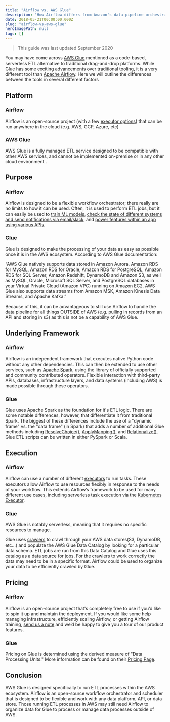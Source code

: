 ```yaml
---
title: "Airflow vs. AWS Glue"
description: "How Airflow differs from Amazon's data pipeline orchestration tool, AWS Glue."
date: 2018-05-21T00:00:00.000Z
slug: "airflow-vs-aws-glue"
heroImagePath: null
tags: []
---
```


>This guide was last updated September 2020

You may have come across [AWS Glue](https://aws.amazon.com/glue/) mentioned as a code-based, serverless ETL alternative to traditional drag-and-drop platforms. While Glue has some exciting advancements over traditional tooling, it is a very different tool than [Apache Airflow](https://airflow.apache.org/). Here we will outline the differences between the tools in several different factors

## Platform

### Airflow

Airflow is an open-source project (with a few [executor options](https://www.astronomer.io/guides/airflow-executors-explained/)) that can be run anywhere in the cloud (e.g. AWS, GCP, Azure, etc)

### AWS Glue

AWS Glue is a fully managed ETL service designed to be compatible with other AWS services, and cannot be implemented on-premise or in any other cloud environment .

## Purpose

### Airflow

Airflow is designed to be a flexible workflow orchestrator; there really are no limits to how it can be used. Often, it is used to perform ETL jobs, but it can easily be used to [train ML models](https://blog.twitter.com/engineering/en_us/topics/insights/2018/ml-workflows.html), [check the state of different systems and send notifications via email/slack](https://www.astronomer.io/blog/automating-salesforce-reports-in-slack-with-airflow-3/), and [power features within an app using various APIs](https://robinhood.engineering/why-robinhood-uses-airflow-aed13a9a90c8?gi=e3d130abaf1a).

### Glue

Glue is designed to make the processing of your data as easy as possible once it is in the AWS ecosystem. According to AWS Glue documentation:

“AWS Glue natively supports data stored in Amazon Aurora, Amazon RDS for MySQL, Amazon RDS for Oracle, Amazon RDS for PostgreSQL, Amazon RDS for SQL Server, Amazon Redshift, DynamoDB and Amazon S3, as well as MySQL, Oracle, Microsoft SQL Server, and PostgreSQL databases in your Virtual Private Cloud (Amazon VPC) running on Amazon EC2. AWS Glue also supports data streams from Amazon MSK, Amazon Kinesis Data Streams, and Apache Kafka.”

Because of this, it can be advantageous to still use Airflow to handle the data pipeline for all things OUTSIDE of AWS (e.g. pulling in records from an API and storing in s3) as this is not be a capability of AWS Glue.

## Underlying Framework

### Airflow

Airflow is an independent framework that executes native Python code without any other dependencies. This can then be extended to use other services, such as [Apache Spark](https://github.com/apache/incubator-airflow/blob/master/airflow/contrib/operators/spark_submit_operator.py), using the library of officially supported and community contributed operators. Flexible interaction with third-party APIs, databases, infrastructure layers, and data systems (including AWS) is made possible through these operators.  

### Glue

Glue uses Apache Spark as the foundation for it's ETL logic. There are some notable differences, however, that differentiate it from traditional Spark. The biggest of these differences include the use of a "dynamic frame" vs. the "data frame" (in Spark) that adds a number of additional Glue methods including [ResolveChoice()](https://docs.aws.amazon.com/glue/latest/dg/aws-glue-api-crawler-pyspark-transforms-ResolveChoice.html), [ApplyMapping()](https://docs.aws.amazon.com/glue/latest/dg/aws-glue-api-crawler-pyspark-transforms-ApplyMapping.html), and [Relationalize()](https://docs.aws.amazon.com/glue/latest/dg/aws-glue-api-crawler-pyspark-transforms-Relationalize.html). Glue ETL scripts can be written in either PySpark or Scala.

## Execution

### Airflow

Airflow can use a number of different [executors](https://github.com/apache/incubator-airflow/tree/master/airflow/executors) to run tasks. These executors allow Airflow to use resources flexibly in response to the needs of your workflow. This extends Airflow’s framework to be used for many different use cases, including serverless task execution via the [Kubernetes Executor](https://airflow.apache.org/docs/stable/executor/kubernetes.html).

### Glue

AWS Glue is notably serverless, meaning that it requires no specific resources to manage.

Glue uses [crawlers](https://docs.aws.amazon.com/glue/latest/dg/add-crawler.html) to crawl through your AWS data stores(S3, DynamoDB, etc…) and populate the AWS Glue Data Catalog by looking for a particular data schema. ETL jobs are run from this Data Catalog and Glue uses this catalog as a data source for jobs. For the crawlers to work correctly the data may need to be in a specific format. Airflow could be used to organize your data to be efficiently crawled by Glue.

## Pricing

### Airflow

 Airflow is an open-source project that's completely free to use if you’d like to spin it up and maintain the deployment. If you would like some help managing infrastructure,  efficiently scaling Airflow, or getting Airflow training, [send us a note](https://astronomer.io/contact) and we’d be happy to give you a tour of our product features.

### Glue

Pricing on Glue is determined using the derived measure of "Data Processing Units." More information can be found on their [Pricing Page](https://aws.amazon.com/glue/pricing/).

## Conclusion

AWS Glue is designed specifically to run ETL processes within the AWS ecosystem. Airflow is an open-source workflow orchestrator and scheduler that is designed to be flexible and work with any data platform, API, or data store. Those running ETL processes in AWS may still need Airflow to organize data for Glue to process or manage data processes outside of AWS. 